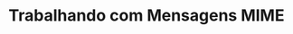 ---
title: "Trabalhando com Mensagens MIME"
url: /pt/net/trabalhando-com-mensagens-mime/
weight: 10
type: docs
---
